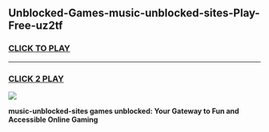 
## Unblocked-Games-music-unblocked-sites-Play-Free-uz2tf
<h3>
<a href="https://premium76.site?title=music-unblocked-sites&ref=20M">CLICK TO PLAY</a></h3>
<hr>

<h3>
<a href="https://premium76.site?title=music-unblocked-sites&ref=20M">CLICK 2 PLAY</a>
  
</h3>

<a href="https://premium76.site?title=music-unblocked-sites&ref=19M"><img src="https://clearcache.store/games.png"></a>


**music-unblocked-sites games unblocked: Your Gateway to Fun and Accessible Online Gaming**
